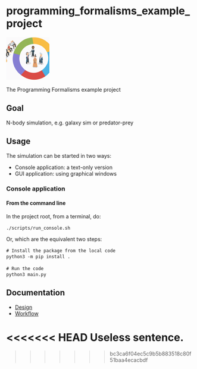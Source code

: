 # programming_formalisms_example_project

![](images/programming_formalisms_teacher_team_logo_116x116.png)

The Programming Formalisms example project

## Goal

N-body simulation, e.g. galaxy sim or predator-prey

## Usage

The simulation can be started in two ways:

 * Console application: a text-only version
 * GUI application: using graphical windows

### Console application

#### From the command line

In the project root, from a terminal, do:

```
./scripts/run_console.sh
```

Or, which are the equivalent two steps:

```
# Install the package from the local code
python3 -m pip install .

# Run the code
python3 main.py
```

## Documentation

 * [Design](design/README.md)
 * [Workflow](workflow/README.md)


<<<<<<< HEAD
Useless sentence.
=======
>>>>>>> bc3ca6f04ec5c9b5b883518c80f51baa4ecacbdf
